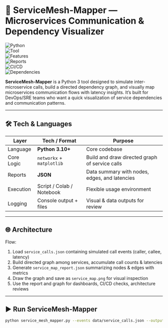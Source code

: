 # 🚀 ServiceMesh-Mapper — Microservices Communication & Dependency Visualizer

![Python](https://img.shields.io/badge/Python-3.10%2B-blue.svg?logo=python&logoColor=white)  
![Tool](https://img.shields.io/badge/Dependency-Visualizer-FF5252.svg?logo=network)  
![Features](https://img.shields.io/badge/Features-Call%20Graph%20%26%20Latency-4CAF50.svg?logo=chart-line&logoColor=white)  
![Reports](https://img.shields.io/badge/Reports-JSON-2196F3.svg?logo=json)  
![CI/CD](https://img.shields.io/badge/CI/CD-Ready-2088FF.svg?logo=githubactions)  
![Dependencies](https://img.shields.io/badge/Dependencies-networkx%20%26%20matplotlib-green.svg?logo=python)

**ServiceMesh-Mapper** is a Python 3 tool designed to simulate inter-microservice calls, build a directed dependency graph, and visually map microservices communication flows with latency insights. It’s built for DevOps/SRE teams who want a quick visualization of service dependencies and communication patterns.

-------------

## 🛠 Tech & Languages

| Layer       | Tech / Format             | Purpose                                     |
|-------------|---------------------------|---------------------------------------------|
| Language    | **Python 3.10+**          | Core codebase                               |
| Core Logic  | `networkx` + `matplotlib` | Build and draw directed graph of service calls |
| Reports     | **JSON**                  | Data summary with nodes, edges, and latencies |
| Execution   | Script / Colab / Notebook | Flexible usage environment                  |
| Logging     | Console output + files    | Visual & data outputs for review             |

---

## 🌐 Architecture

Flow:  
1. Load `service_calls.json` containing simulated call events (caller, callee, latency)  
2. Build directed graph among services, accumulate call counts & latencies  
3. Generate `service_map_report.json` summarizing nodes & edges with metrics  
4. Draw the graph and save as `service_map.png` for visual inspection  
5. Use the report and graph for dashboards, CI/CD checks, architecture reviews  

---

## ▶️ Run ServiceMesh-Mapper

```bash
python service_mesh_mapper.py --events data/service_calls.json --output data/service_map_report.json
